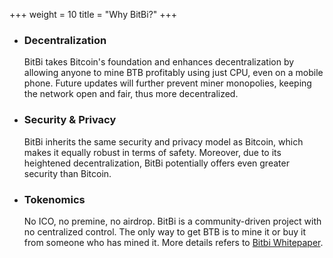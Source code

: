 +++
weight = 10
title = "Why BitBi?"
+++

* ### Decentralization

  BitBi takes Bitcoin's foundation and enhances decentralization by allowing anyone to mine BTB profitably using just CPU, even on a mobile phone. Future updates will further prevent miner monopolies, keeping the network open and fair, thus more decentralized.

* ### Security & Privacy

  BitBi inherits the same security and privacy model as Bitcoin, which makes it equally robust in terms of safety. 
  Moreover, due to its heightened decentralization, BitBi potentially offers even greater security than Bitcoin.

* ### Tokenomics

  No ICO, no premine, no airdrop. BitBi is a community-driven project with no centralized control. The only way to get BTB is to mine it or buy it from someone who has mined it.
  More details refers to [Bitbi Whitepaper](/whitepaper).
